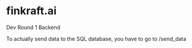 # finkraft.ai
Dev Round 1 Backend

To actually send data to the SQL database, you have to go to /send_data
